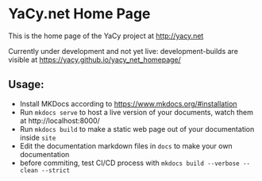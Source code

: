 # YaCy.net Home Page

This is the home page of the YaCy project at http://yacy.net

Currently under development and not yet live:
development-builds are visible at https://yacy.github.io/yacy_net_homepage/

## Usage:
* Install MKDocs according to https://www.mkdocs.org/#installation
* Run `mkdocs serve` to host a live version of your documents, watch them at http://localhost:8000/
* Run `mkdocs build` to make a static web page out of your documentation inside `site`
* Edit the documentation markdown files in `docs` to make your own documentation
* before commiting, test CI/CD process with `mkdocs build --verbose --clean --strict`
